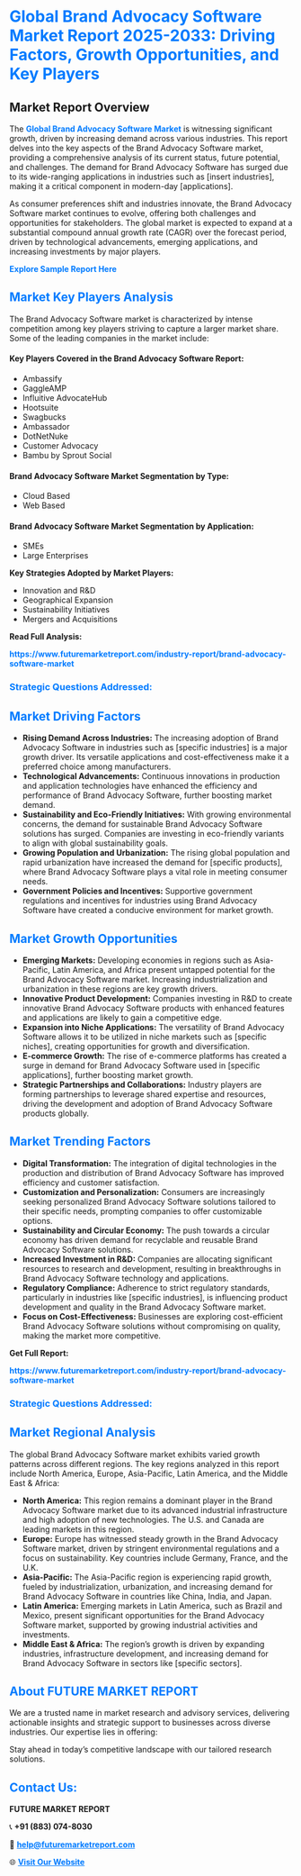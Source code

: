 <h1 style="color: #007BFF;">Global Brand Advocacy Software Market Report 2025-2033: Driving Factors, Growth Opportunities, and Key Players</h1>

<section id="overview">
<h2>Market Report Overview</h2>
<p>The <a href="https://www.futuremarketreport.com/industry-report/brand-advocacy-software-market" style="color: #007BFF; text-decoration: none;"><strong>Global Brand Advocacy Software Market</strong></a> is witnessing significant growth, driven by increasing demand across various industries. This report delves into the key aspects of the Brand Advocacy Software market, providing a comprehensive analysis of its current status, future potential, and challenges. The demand for Brand Advocacy Software has surged due to its wide-ranging applications in industries such as [insert industries], making it a critical component in modern-day [applications].</p>
<p>As consumer preferences shift and industries innovate, the Brand Advocacy Software market continues to evolve, offering both challenges and opportunities for stakeholders. The global market is expected to expand at a substantial compound annual growth rate (CAGR) over the forecast period, driven by technological advancements, emerging applications, and increasing investments by major players.</p>
</section>

<section id="overview">
<p><a href="https://www.futuremarketreport.com/request-sample/reportId=40930" style="color: #007BFF; text-decoration: none;"><strong>Explore Sample Report Here</strong></a></p>
</section>

<section id="key-players">
<h2 style="color: #007BFF;">Market Key Players Analysis</h2>
<p>The Brand Advocacy Software market is characterized by intense competition among key players striving to capture a larger market share. Some of the leading companies in the market include:</p>
<h4>Key Players Covered in the Brand Advocacy Software Report:</h4>
<ul><li>Ambassify</li><li>GaggleAMP</li><li>Influitive AdvocateHub</li><li>Hootsuite</li><li>Swagbucks</li><li>Ambassador</li><li>DotNetNuke</li><li>Customer Advocacy</li><li>Bambu by Sprout Social</li></ul>
<h4>Brand Advocacy Software Market Segmentation by Type:</h4>
<ul><li>Cloud Based</li><li>Web Based</li></ul>

<h4>Brand Advocacy Software Market Segmentation by Application:</h4>
<ul><li>SMEs</li><li>Large Enterprises</li></ul>
<p><strong>Key Strategies Adopted by Market Players:</strong></p>
<ul>
<li>Innovation and R&D</li>
<li>Geographical Expansion</li>
<li>Sustainability Initiatives</li>
<li>Mergers and Acquisitions</li>
</ul>
</section>

<section>
<p><strong>Read Full Analysis: </strong></p><a href="https://www.futuremarketreport.com/industry-report/brand-advocacy-software-market" style="color: #007BFF; text-decoration: none;"><strong>https://www.futuremarketreport.com/industry-report/brand-advocacy-software-market</strong></a>
<h3 style="color: #007BFF;">Strategic Questions Addressed:</h3>
</section>

<section id="driving-factors">
<h2 style="color: #007BFF;">Market Driving Factors</h2>
<ul>
<li><strong>Rising Demand Across Industries:</strong> The increasing adoption of Brand Advocacy Software in industries such as [specific industries] is a major growth driver. Its versatile applications and cost-effectiveness make it a preferred choice among manufacturers.</li>
<li><strong>Technological Advancements:</strong> Continuous innovations in production and application technologies have enhanced the efficiency and performance of Brand Advocacy Software, further boosting market demand.</li>
<li><strong>Sustainability and Eco-Friendly Initiatives:</strong> With growing environmental concerns, the demand for sustainable Brand Advocacy Software solutions has surged. Companies are investing in eco-friendly variants to align with global sustainability goals.</li>
<li><strong>Growing Population and Urbanization:</strong> The rising global population and rapid urbanization have increased the demand for [specific products], where Brand Advocacy Software plays a vital role in meeting consumer needs.</li>
<li><strong>Government Policies and Incentives:</strong> Supportive government regulations and incentives for industries using Brand Advocacy Software have created a conducive environment for market growth.</li>
</ul>
</section>

<section id="growth-opportunities">
<h2 style="color: #007BFF;">Market Growth Opportunities</h2>
<ul>
<li><strong>Emerging Markets:</strong> Developing economies in regions such as Asia-Pacific, Latin America, and Africa present untapped potential for the Brand Advocacy Software market. Increasing industrialization and urbanization in these regions are key growth drivers.</li>
<li><strong>Innovative Product Development:</strong> Companies investing in R&D to create innovative Brand Advocacy Software products with enhanced features and applications are likely to gain a competitive edge.</li>
<li><strong>Expansion into Niche Applications:</strong> The versatility of Brand Advocacy Software allows it to be utilized in niche markets such as [specific niches], creating opportunities for growth and diversification.</li>
<li><strong>E-commerce Growth:</strong> The rise of e-commerce platforms has created a surge in demand for Brand Advocacy Software used in [specific applications], further boosting market growth.</li>
<li><strong>Strategic Partnerships and Collaborations:</strong> Industry players are forming partnerships to leverage shared expertise and resources, driving the development and adoption of Brand Advocacy Software products globally.</li>
</ul>
</section>

<section id="trending-factors">
<h2 style="color: #007BFF;">Market Trending Factors</h2>
<ul>
<li><strong>Digital Transformation:</strong> The integration of digital technologies in the production and distribution of Brand Advocacy Software has improved efficiency and customer satisfaction.</li>
<li><strong>Customization and Personalization:</strong> Consumers are increasingly seeking personalized Brand Advocacy Software solutions tailored to their specific needs, prompting companies to offer customizable options.</li>
<li><strong>Sustainability and Circular Economy:</strong> The push towards a circular economy has driven demand for recyclable and reusable Brand Advocacy Software solutions.</li>
<li><strong>Increased Investment in R&D:</strong> Companies are allocating significant resources to research and development, resulting in breakthroughs in Brand Advocacy Software technology and applications.</li>
<li><strong>Regulatory Compliance:</strong> Adherence to strict regulatory standards, particularly in industries like [specific industries], is influencing product development and quality in the Brand Advocacy Software market.</li>
<li><strong>Focus on Cost-Effectiveness:</strong> Businesses are exploring cost-efficient Brand Advocacy Software solutions without compromising on quality, making the market more competitive.</li>
</ul>
</section>

<section>
<p><strong>Get Full Report: </strong></p><a href="https://www.futuremarketreport.com/industry-report/brand-advocacy-software-market" style="color: #007BFF; text-decoration: none;"><strong>https://www.futuremarketreport.com/industry-report/brand-advocacy-software-market</strong></a>
<h3 style="color: #007BFF;">Strategic Questions Addressed:</h3>
</section>


<section id="regional-analysis">
<h2 style="color: #007BFF;">Market Regional Analysis</h2>
<p>The global Brand Advocacy Software market exhibits varied growth patterns across different regions. The key regions analyzed in this report include North America, Europe, Asia-Pacific, Latin America, and the Middle East & Africa:</p>
<ul>
<li><strong>North America:</strong> This region remains a dominant player in the Brand Advocacy Software market due to its advanced industrial infrastructure and high adoption of new technologies. The U.S. and Canada are leading markets in this region.</li>
<li><strong>Europe:</strong> Europe has witnessed steady growth in the Brand Advocacy Software market, driven by stringent environmental regulations and a focus on sustainability. Key countries include Germany, France, and the U.K.</li>
<li><strong>Asia-Pacific:</strong> The Asia-Pacific region is experiencing rapid growth, fueled by industrialization, urbanization, and increasing demand for Brand Advocacy Software in countries like China, India, and Japan.</li>
<li><strong>Latin America:</strong> Emerging markets in Latin America, such as Brazil and Mexico, present significant opportunities for the Brand Advocacy Software market, supported by growing industrial activities and investments.</li>
<li><strong>Middle East & Africa:</strong> The region’s growth is driven by expanding industries, infrastructure development, and increasing demand for Brand Advocacy Software in sectors like [specific sectors].</li>
</ul>
</section>

<footer>
<h2 style="color: #007BFF;">About FUTURE MARKET REPORT</h2>
<p>We are a trusted name in market research and advisory services, delivering actionable insights and strategic support to businesses across diverse industries. Our expertise lies in offering:</p>

<p>Stay ahead in today’s competitive landscape with our tailored research solutions.</p>

<h2 style="color: #007BFF;">Contact Us:</h2>
<p><strong>FUTURE MARKET REPORT</strong></p>
<p>📞 <strong>+91 (883) 074-8030</strong></p>
<p>📧 <strong><a href="mailto:help@futuremarketreport.com" style="color: #007BFF;">help@futuremarketreport.com</a></strong></p>
<p>🌐 <strong><a href="https://www.futuremarketreport.com/" style="color: #007BFF;">Visit Our Website</a></strong></p>
</footer>